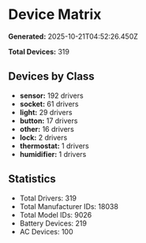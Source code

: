 # Device Matrix

**Generated:** 2025-10-21T04:52:26.450Z

**Total Devices:** 319

## Devices by Class

- **sensor:** 192 drivers
- **socket:** 61 drivers
- **light:** 29 drivers
- **button:** 17 drivers
- **other:** 16 drivers
- **lock:** 2 drivers
- **thermostat:** 1 drivers
- **humidifier:** 1 drivers

## Statistics

- Total Drivers: 319
- Total Manufacturer IDs: 18038
- Total Model IDs: 9026
- Battery Devices: 219
- AC Devices: 100

